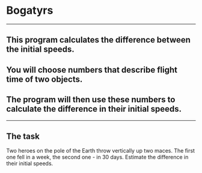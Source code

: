 # Bogatyrs

---
This program calculates the difference between the initial speeds.
-----------------------------------
You will choose numbers that describe flight time of two objects.
-----------------------------------
The program will then use these numbers to calculate the difference in their initial speeds.
-----------------------------------

---
The task
---
Two heroes on the pole of the Earth throw vertically up two maces.
The first one fell in a week, the second one - in 30 days. 
Estimate the difference in their initial speeds.
